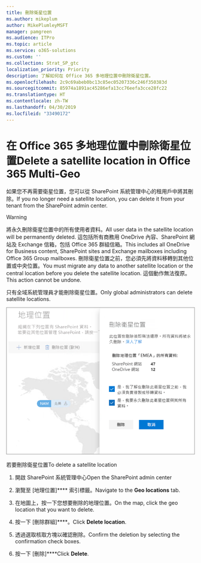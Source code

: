 ```yaml
---
title: 刪除衛星位置
ms.author: mikeplum
author: MikePlumleyMSFT
manager: pamgreen
ms.audience: ITPro
ms.topic: article
ms.service: o365-solutions
ms.custom: ''
ms.collection: Strat_SP_gtc
localization_priority: Priority
description: 了解如何在 Office 365 多地理位置中刪除衛星位置。
ms.openlocfilehash: 2c9c69abeb0bc13c85ec05207336c246f350383d
ms.sourcegitcommit: 85974a1891ac45286efa13cc76eefa3cce28fc22
ms.translationtype: HT
ms.contentlocale: zh-TW
ms.lasthandoff: 04/30/2019
ms.locfileid: "33490172"
---
```

# <a name="delete-a-satellite-location-in-office-365-multi-geo"></a><span data-ttu-id="713b2-103">在 Office 365 多地理位置中刪除衛星位置</span><span class="sxs-lookup"><span data-stu-id="713b2-103">Delete a satellite location in Office 365 Multi-Geo</span></span>

<span data-ttu-id="713b2-104">如果您不再需要衛星位置，您可以從 SharePoint 系統管理中心的租用戶中將其刪除。</span><span class="sxs-lookup"><span data-stu-id="713b2-104">If you no longer need a satellite location, you can delete it from your tenant from the SharePoint admin center.</span></span>

> [!WARNING]
> <span data-ttu-id="713b2-105">將永久刪除衛星位置中的所有使用者資料。</span><span class="sxs-lookup"><span data-stu-id="713b2-105">All user data in the satellite location will be permanently deleted.</span></span> <span data-ttu-id="713b2-106">這包括所有商務用 OneDrive 內容、SharePoint 網站及 Exchange 信箱，包括 Office 365 群組信箱。</span><span class="sxs-lookup"><span data-stu-id="713b2-106">This includes all OneDrive for Business content, SharePoint sites and Exchange mailboxes including Office 365 Group mailboxes.</span></span> <span data-ttu-id="713b2-107">刪除衛星位置之前，您必須先將資料移轉到其他位置或中央位置。</span><span class="sxs-lookup"><span data-stu-id="713b2-107">You must migrate any data to another satellite location or the central location before you delete the satellite location.</span></span> <span data-ttu-id="713b2-108">這個動作無法復原。</span><span class="sxs-lookup"><span data-stu-id="713b2-108">This action cannot be undone.</span></span>

<span data-ttu-id="713b2-109">只有全域系統管理員才能刪除衛星位置。</span><span class="sxs-lookup"><span data-stu-id="713b2-109">Only global administrators can delete satellite locations.</span></span>

![多地理位置系統管理中心的螢幕擷取畫面，顯示刪除地理位置 UI ](media/multi-geo-delete-satellite-location.png)

<span data-ttu-id="713b2-111">若要刪除衛星位置</span><span class="sxs-lookup"><span data-stu-id="713b2-111">To delete a satellite location</span></span>

1. <span data-ttu-id="713b2-112">開啟 SharePoint 系統管理中心</span><span class="sxs-lookup"><span data-stu-id="713b2-112">Open the SharePoint admin center</span></span>

2. <span data-ttu-id="713b2-113">瀏覽至 [地理位置]\*\*\*\* 索引標籤。</span><span class="sxs-lookup"><span data-stu-id="713b2-113">Navigate to the **Geo locations** tab.</span></span>

3. <span data-ttu-id="713b2-114">在地圖上，按一下您想要刪除的地理位置。</span><span class="sxs-lookup"><span data-stu-id="713b2-114">On the map, click the geo location that you want to delete.</span></span>

4. <span data-ttu-id="713b2-115">按一下 [刪除群組]\*\*\*\*。</span><span class="sxs-lookup"><span data-stu-id="713b2-115">Click **Delete location**.</span></span>

5. <span data-ttu-id="713b2-116">透過選取核取方塊以確認刪除。</span><span class="sxs-lookup"><span data-stu-id="713b2-116">Confirm the deletion by selecting the confirmation check boxes.</span></span>

6. <span data-ttu-id="713b2-117">按一下 [刪除]\*\*\*\*</span><span class="sxs-lookup"><span data-stu-id="713b2-117">Click **Delete**.</span></span>
